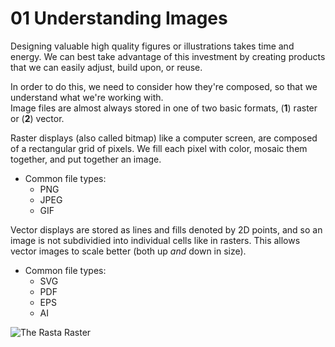 # 01 Understanding Images

Designing valuable high quality figures or illustrations takes time and energy. We can best take advantage of this investment by creating products that we can easily adjust, build upon, or reuse. 

In order to do this, we need to consider how they're composed, so that we understand what we're working with.  
Image files are almost always stored in one of two basic formats, (**1**) raster or (**2**) vector.

Raster displays (also called bitmap) like a computer screen, are composed of a rectangular grid of pixels. We fill each pixel with color, mosaic them together, and put together an image.

* Common file types: 
  + PNG
  + JPEG
  + GIF

Vector displays are stored as lines and fills denoted by 2D points, and so an image is not subdividied into individual cells like in rasters. This allows vector images to scale better (both up *and* down in size).

* Common file types: 
  + SVG
  + PDF
  + EPS
  + AI

![The Rasta Raster](IMGs/Rasta_Raster_Small.png)

